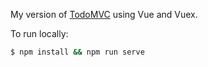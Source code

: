 My version of [TodoMVC](http://todomvc.com/) using Vue and Vuex.

To run locally:

```bash
$ npm install && npm run serve
```

